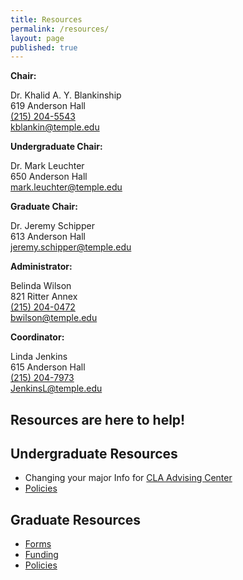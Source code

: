 ```yaml
---
title: Resources
permalink: /resources/
layout: page
published: true
---
```


**Chair:**

Dr. Khalid A. Y. Blankinship<br/>
619 Anderson Hall<br/>
[(215) 204-5543](tel:2152045543)<br/>
[kblankin@temple.edu](mailto:kblankin@temple.edu)<br/>

**Undergraduate Chair:**

Dr. Mark Leuchter<br/>
650 Anderson Hall<br/>
[mark.leuchter@temple.edu](mailto:mark.leuchter@temple.edu)<br/>

**Graduate Chair:**

Dr. Jeremy Schipper<br/>
613 Anderson Hall<br/>
[jeremy.schipper@temple.edu](mailto:jeremy.schipper@temple.edu)<br/>

**Administrator:**

Belinda Wilson<br/>
821 Ritter Annex<br/>
[(215) 204-0472](tel:2152040472)<br/>
[bwilson@temple.edu](mailto:bwilson@temple.edu)<br/>

**Coordinator:**

Linda Jenkins<br/>
615 Anderson Hall<br/>
[(215) 204-7973](tel:2152047973)<br/>
[JenkinsL@temple.edu](mailto:JenkinsL@temple.edu)<br/>

## Resources are here to help!

## Undergraduate Resources

- Changing your major Info for [CLA Advising Center](http://www.cla.temple.edu/advising/)
- [Policies](http://bulletin.temple.edu/undergraduate/academic-policies/)

## Graduate Resources

- [Forms](http://www.temple.edu/grad/forms/index.htm)
- [Funding](http://www.temple.edu/grad/finances/index.htm)
- [Policies](http://www.temple.edu/grad/policies/index.htm)
